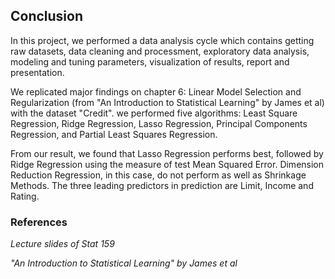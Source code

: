 ## Conclusion

In this project, we performed a data analysis cycle which contains getting raw datasets, data cleaning and processment, exploratory data analysis, modeling and tuning parameters, visualization of results, report and presentation. 

We replicated major findings on chapter 6: Linear Model Selection and Regularization (from "An Introduction to Statistical Learning" by James et al) with the dataset "Credit". we performed five algorithms: Least Square Regression, Ridge Regression, Lasso Regression, Principal Components Regression, and Partial Least Squares Regression. 

From our result, we found that Lasso Regression performs best, followed by Ridge Regression using the measure of test Mean Squared Error. Dimension Reduction Regression, in this case, do not perform as well as Shrinkage Methods. The three leading predictors in prediction are Limit, Income and Rating. 



### References
_Lecture slides of Stat 159_

_"An Introduction to Statistical Learning" by James et al_


